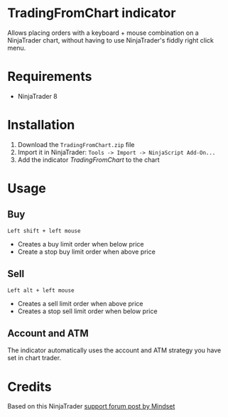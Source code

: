 # TradingFromChart indicator
Allows placing orders with a keyboard + mouse combination on a NinjaTrader chart, without having to use NinjaTrader's fiddly right click menu.

# Requirements
- NinjaTrader 8

# Installation
1. Download the `TradingFromChart.zip` file 
2. Import it in NinjaTrader: `Tools -> Import -> NinjaScript Add-On...`
3. Add the indicator *TradingFromChart* to the chart

# Usage
## Buy
```
Left shift + left mouse
```
- Creates a buy limit order when below price
- Create a stop buy limit order when above price

## Sell
```
Left alt + left mouse
```
- Creates a sell limit order when above price
- Creates a stop sell limit order when below price

## Account and ATM
The indicator automatically uses the account and ATM strategy you have set in chart trader.

# Credits
Based on this NinjaTrader [support forum post by Mindset](https://ninjatrader.com/support/forum/forum/suggestions-and-feedback/suggestions-and-feedback-aa/1145221-chart-trading-from-charts-with-one-click?p=1206610#post1206610)
